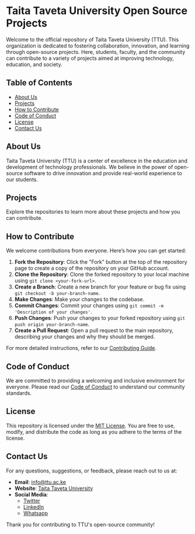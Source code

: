 # Taita Taveta University Open Source Projects


Welcome to the official repository of Taita Taveta University (TTU). This organization is dedicated to fostering collaboration, innovation, and learning through open-source projects. Here, students, faculty, and the community can contribute to a variety of projects aimed at improving technology, education, and society.

## Table of Contents

- [About Us](#about-us)
- [Projects](#projects)
- [How to Contribute](#how-to-contribute)
- [Code of Conduct](#code-of-conduct)
- [License](#license)
- [Contact Us](#contact-us)

## About Us

Taita Taveta University (TTU) is a center of excellence in the education and development of technology professionals. We believe in the power of open-source software to drive innovation and provide real-world experience to our students.

## Projects



Explore the repositories to learn more about these projects and how you can contribute.

## How to Contribute

We welcome contributions from everyone. Here’s how you can get started:

1. **Fork the Repository**: Click the "Fork" button at the top of the repository page to create a copy of the repository on your GitHub account.
2. **Clone the Repository**: Clone the forked repository to your local machine using `git clone <your-fork-url>`.
3. **Create a Branch**: Create a new branch for your feature or bug fix using `git checkout -b your-branch-name`.
4. **Make Changes**: Make your changes to the codebase.
5. **Commit Changes**: Commit your changes using `git commit -m 'Description of your changes'`.
6. **Push Changes**: Push your changes to your forked repository using `git push origin your-branch-name`.
7. **Create a Pull Request**: Open a pull request to the main repository, describing your changes and why they should be merged.

For more detailed instructions, refer to our [Contributing Guide](CONTRIBUTING.md).

## Code of Conduct

We are committed to providing a welcoming and inclusive environment for everyone. Please read our [Code of Conduct](CODE_OF_CONDUCT.md) to understand our community standards.

## License

This repository is licensed under the [MIT License](LICENSE.md). You are free to use, modify, and distribute the code as long as you adhere to the terms of the license.

## Contact Us

For any questions, suggestions, or feedback, please reach out to us at:

- **Email**: [info@ttu.ac.ke](mailto:info@ttu.ac.ke)
- **Website**: [Taita Taveta University](https://www.ttu.ac.ke)
- **Social Media**:
  - [Twitter](https://twitter.com/TaitaTavetaUni)  
  - [LinkedIn](https://linkedin.com/school/taita-taveta-university)
  - [Whatsapp](https://bit.ly/ttudevs)

Thank you for contributing to TTU's open-source community!

